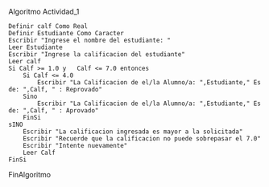 Algoritmo Actividad_1
	
	Definir calf Como Real
	Definir Estudiante Como Caracter
	Escribir "Ingrese el nombre del estudiante: "
	Leer Estudiante 
	Escribir "Ingrese la calificacion del estudiante"
	Leer calf
	Si Calf >= 1.0 y   Calf <= 7.0 entonces
		Si Calf <= 4.0
			Escribir "La Calificacion de el/la Alumno/a: ",Estudiante," Es de: ",Calf, " : Reprovado"
		Sino 
			Escribir "La Calificacion de el/la Alumno/a: ",Estudiante," Es de: ",Calf, " : Aprovado"
		FinSi
	sINO
		Escribir "La calificacion ingresada es mayor a la solicitada"
		Escribir "Recuerde que la calificacion no puede sobrepasar el 7.0"
		Escribir "Intente nuevamente"
		Leer Calf
	FinSi	
	
FinAlgoritmo
